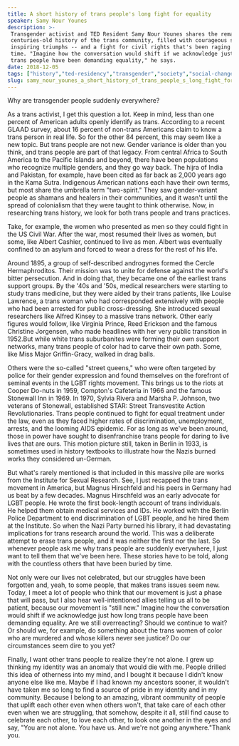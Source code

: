 ```yaml
---
title: A short history of trans people's long fight for equality
speaker: Samy Nour Younes
description: >-
 Transgender activist and TED Resident Samy Nour Younes shares the remarkable,
 centuries-old history of the trans community, filled with courageous stories,
 inspiring triumphs -- and a fight for civil rights that's been raging for a long
 time. "Imagine how the conversation would shift if we acknowledge just how long
 trans people have been demanding equality," he says.
date: 2018-12-05
tags: ["history","ted-residency","transgender","society","social-change","inequality","activism","identity","lgbt","culture"]
slug: samy_nour_younes_a_short_history_of_trans_people_s_long_fight_for_equality
---
```


Why are transgender people suddenly everywhere?

As a trans activist, I get this question a lot. Keep in mind, less than one percent of
American adults openly identify as trans. According to a recent GLAAD survey, about 16
percent of non-trans Americans claim to know a trans person in real life. So for the other
84 percent, this may seem like a new topic. But trans people are not new. Gender variance
is older than you think, and trans people are part of that legacy. From central Africa to
South America to the Pacific Islands and beyond, there have been populations who recognize
multiple genders, and they go way back. The hijra of India and Pakistan, for example, have
been cited as far back as 2,000 years ago in the Kama Sutra. Indigenous American nations
each have their own terms, but most share the umbrella term "two-spirit." They saw
gender-variant people as shamans and healers in their communities, and it wasn't until the
spread of colonialism that they were taught to think otherwise. Now, in researching trans
history, we look for both trans people and trans practices.

Take, for example, the women who presented as men so they could fight in the US Civil War.
After the war, most resumed their lives as women, but some, like Albert Cashier, continued
to live as men. Albert was eventually confined to an asylum and forced to wear a dress for
the rest of his life.

Around 1895, a group of self-described androgynes formed the Cercle Hermaphroditos. Their
mission was to unite for defense against the world's bitter persecution. And in doing
that, they became one of the earliest trans support groups. By the '40s and '50s, medical
researchers were starting to study trans medicine, but they were aided by their trans
patients, like Louise Lawrence, a trans woman who had corresponded extensively with people
who had been arrested for public cross-dressing. She introduced sexual researchers like
Alfred Kinsey to a massive trans network. Other early figures would follow, like Virginia
Prince, Reed Erickson and the famous Christine Jorgensen, who made headlines with her very
public transition in 1952.But while white trans suburbanites were forming their own
support networks, many trans people of color had to carve their own path. Some, like Miss
Major Griffin-Gracy, walked in drag balls.

Others were the so-called "street queens," who were often targeted by police for their
gender expression and found themselves on the forefront of seminal events in the LGBT
rights movement. This brings us to the riots at Cooper Do-nuts in 1959, Compton's Cafeteria
in 1966 and the famous Stonewall Inn in 1969. In 1970, Sylvia Rivera and Marsha P.
Johnson, two veterans of Stonewall, established STAR: Street Transvestite Action
Revolutionaries. Trans people continued to fight for equal treatment under the law, even
as they faced higher rates of discrimination, unemployment, arrests, and the looming AIDS
epidemic. For as long as we've been around, those in power have sought to disenfranchise
trans people for daring to live lives that are ours. This motion picture still, taken in
Berlin in 1933, is sometimes used in history textbooks to illustrate how the Nazis burned
works they considered un-German.

But what's rarely mentioned is that included in this massive pile are works from the
Institute for Sexual Research. See, I just recapped the trans movement in America, but
Magnus Hirschfeld and his peers in Germany had us beat by a few decades. Magnus Hirschfeld
was an early advocate for LGBT people. He wrote the first book-length account of trans
individuals. He helped them obtain medical services and IDs. He worked with the Berlin
Police Department to end discrimination of LGBT people, and he hired them at the
Institute. So when the Nazi Party burned his library, it had devastating implications for
trans research around the world. This was a deliberate attempt to erase trans people, and
it was neither the first nor the last. So whenever people ask me why trans people are
suddenly everywhere, I just want to tell them that we've been here. These stories have to
be told, along with the countless others that have been buried by time.

Not only were our lives not celebrated, but our struggles have been forgotten and, yeah,
to some people, that makes trans issues seem new. Today, I meet a lot of people who think
that our movement is just a phase that will pass, but I also hear well-intentioned allies
telling us all to be patient, because our movement is "still new." Imagine how the
conversation would shift if we acknowledge just how long trans people have been demanding
equality. Are we still overreacting? Should we continue to wait? Or should we, for example,
do something about the trans women of color who are murdered and whose killers never see
justice? Do our circumstances seem dire to you yet? 

Finally, I want other trans people to realize they're not alone. I grew up thinking my
identity was an anomaly that would die with me. People drilled this idea of otherness into
my mind, and I bought it because I didn't know anyone else like me. Maybe if I had known
my ancestors sooner, it wouldn't have taken me so long to find a source of pride in my
identity and in my community. Because I belong to an amazing, vibrant community of people
that uplift each other even when others won't, that take care of each other even when we
are struggling, that somehow, despite it all, still find cause to celebrate each other, to
love each other, to look one another in the eyes and say, "You are not alone. You have us.
And we're not going anywhere."Thank you.

<!--
ad_duration=3.33
comment_count=18
event="TED Residency"
external_start_time=0
has_talk_citation=1
intro_duration=11.82
is_subtitle_required="False"
is_talk_featured="True"
language="en"
language_swap="False"
native_language="en"
number_of_related_talks=6
number_of_speakers=1
number_of_subtitled_videos=22
number_of_tags=10
number_of_talk_download_languages=23
number_of_talk_more_resources=0
number_of_talk_recommendations=1
number_of_talks_take_actions=2
post_ad_duration=0.83
published_timestamp="2019-03-28 14:39:07"
recording_date="2018-12-05"
speaker_description="Actor, activist"
speaker_is_published=1
speaker_name="Samy Nour Younes"
talk_more_resources=[]
talk_name="A short history of trans people's long fight for equality"
talk_recommendations_blurb="More resources curated by Samy Nour Younes"
talks_tags=["history","ted-residency","transgender","society","social-change","inequality","activism","identity","lgbt","culture"]
url_audio="https://download.ted.com/talks/SamyNourYounes_2018S.mp3?apikey=acme-roadrunner"
url_photo_speaker="https://pe.tedcdn.com/images/ted/e293f66d582d2d78de3e6a02ab28c3fe90845f3a_254x191.jpg"
url_photo_talk="https://s3.amazonaws.com/talkstar-photos/uploads/0074e57b-6f8c-43d5-88a3-01142deac039/SamyNourYounes_2018S-embed.jpg"
url_webpage="https://www.ted.com/talks/samy_nour_younes_a_short_history_of_trans_people_s_long_fight_for_equality"
video_type_name="TED Stage Talk"
-->